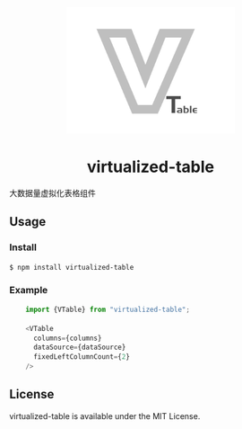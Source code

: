 
<p align="center">
  <a href="#">
    <img width="300" src="./logo.png">
  </a>
</p>

<h1 align="center">virtualized-table</h1>
大数据量虚拟化表格组件


## Usage

### Install
```
$ npm install virtualized-table
```

### Example
```javascript
    import {VTable} from "virtualized-table";

    <VTable
      columns={columns}
      dataSource={dataSource}
      fixedLeftColumnCount={2}
    />
```


## License
virtualized-table is available under the MIT License.